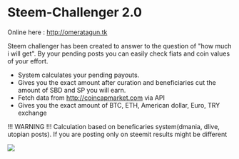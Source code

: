 # Steem-Challenger 2.0

Online here : http://omeratagun.tk

Steem challenger has been created to answer to the question of "how much i will get". By your pending posts you can easily check fiats and coin values of your effort.

- System calculates your pending payouts.
- Gives you the exact amount after curation and beneficiaries cut the amount of SBD and SP you will earn.
- Fetch data from http://coincapmarket.com via API
- Gives you the exact amount of BTC, ETH, American dollar, Euro, TRY exchange

!!! WARNING !!!
Calculation based on beneficaries system(dmania, dlive, utopian posts). If you are posting only on steemit results might be different

![](https://image.prntscr.com/image/-0en_XEvQjqgvn7pWy8eRw.png)

